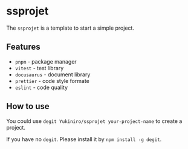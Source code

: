 # ssprojet

The `ssprojet` is a template to start a simple project.

## Features

- `pnpm` - package manager
- `vitest` - test library
- `docusaurus` - document library
- `prettier` - code style formate
- `eslint` - code quality

## How to use

You could use `degit Yukiniro/ssprojet your-project-name` to create a project.

If you have no `degit`. Please install it by `npm install -g degit`.
